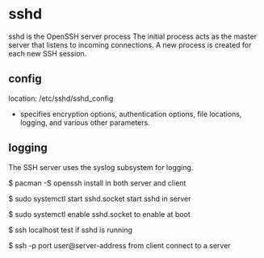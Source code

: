 # sshd
sshd is the OpenSSH server process
The initial process acts as the master server that listens to incoming connections. A new process is created for each new SSH session.

## config
location: /etc/sshd/sshd_config
- specifies encryption options, authentication options, file locations, logging, and various other parameters.

## logging
The SSH server uses the syslog subsystem for logging.

$ pacman -S openssh
install in both server and client

$ sudo systemctl start sshd.socket
start sshd in server

$ sudo systemctl enable sshd.socket
to enable at boot

$ ssh localhost
test if sshd is running

$ ssh -p port user@server-address
from client connect to a server


